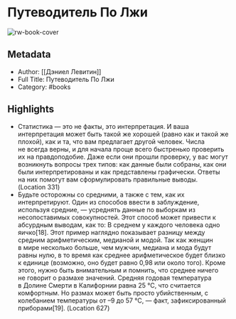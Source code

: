 # Путеводитель По Лжи

![rw-book-cover](https://readwise-assets.s3.amazonaws.com/static/images/default-book-icon-1.a08c56e2fedd.png)

## Metadata
- Author: [[Дэниел Левитин]]
- Full Title: Путеводитель По Лжи
- Category: #books

## Highlights
- Статистика — это не факты, это интерпретация. И ваша интерпретация может быть такой же хорошей (равно как и такой же плохой), как и та, что вам предлагает другой человек. Числа не всегда верны, и для начала проще всего быстренько проверить их на правдоподобие. Даже если они прошли проверку, у вас могут возникнуть вопросы трех типов: как данные были собраны, как они были интерпретированы и как представлены графически. Ответы на них помогут вам сформулировать правильные выводы. (Location 331)
- Будьте осторожны со средними, а также с тем, как их интерпретируют. Один из способов ввести в заблуждение, используя средние, — усреднять данные по выборкам из несопоставимых совокупностей. Этот способ может привести к абсурдным выводам, как то: В среднем у каждого человека одно яичко[18]. Этот пример наглядно показывает разницу между средним арифметическим, медианой и модой. Так как женщин в мире несколько больше, чем мужчин, медиана и мода будут равны нулю, в то время как среднее арифметическое будет близко к единице (возможно, оно будет равно 0,98 или около того). Кроме этого, нужно быть внимательным и помнить, что среднее ничего не говорит о размахе значений. Средняя годовая температура в Долине Смерти в Калифорнии равна 25 °С, что считается комфортным. Но размах может быть просто убийственным, с колебанием температуры от –9 до 57 °C, — факт, зафиксированный приборами[19]. (Location 627)
